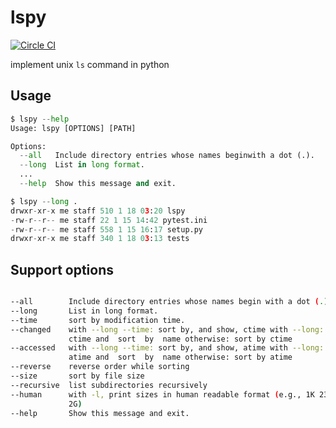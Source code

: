 # lspy

[![Circle CI](https://circleci.com/gh/admire93/lspy/tree/master.svg?style=svg)](https://circleci.com/gh/admire93/lspy/tree/master)

implement unix `ls` command in python

## Usage

```python
$ lspy --help
Usage: lspy [OPTIONS] [PATH]

Options:
  --all   Include directory entries whose names beginwith a dot (.).
  --long  List in long format.
  ...
  --help  Show this message and exit.

$ lspy --long .
drwxr-xr-x me staff 510 1 18 03:20 lspy
-rw-r--r-- me staff 22 1 15 14:42 pytest.ini
-rw-r--r-- me staff 558 1 15 16:17 setup.py
drwxr-xr-x me staff 340 1 18 03:13 tests
```

## Support options


```bash

--all        Include directory entries whose names begin with a dot (.).
--long       List in long format.
--time       sort by modification time.
--changed    with --long --time: sort by, and show, ctime with --long: show
             ctime and  sort  by  name otherwise: sort by ctime
--accessed   with --long --time: sort by, and show, atime with --long: show
             atime and  sort  by  name otherwise: sort by atime
--reverse    reverse order while sorting
--size       sort by file size
--recursive  list subdirectories recursively
--human      with -l, print sizes in human readable format (e.g., 1K 234M
             2G)
--help       Show this message and exit.

```
